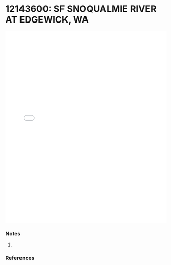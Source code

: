# 12143600: SF SNOQUALMIE RIVER AT EDGEWICK, WA

<iframe src="/_static/stations/12143600_fdc.html" width="100%" height="600" frameborder="0"></iframe>

### Notes
1. 

### References

